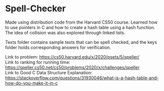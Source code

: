 # Spell-Checker
Made using distribution code from the Harvard CS50 course. Learned how to use pointers in C and how to create a hash table using a hash function. The idea of collision was also explored through linked lists. 

Texts folder contains sample texts that can be spell checked, and the keys folder holds corresponding answers for verification. 

Link to problem: https://cs50.harvard.edu/x/2020/psets/5/speller/ <br>
Link to ranking for running time: https://speller.cs50.net/cs50/problems/2020/x/challenges/speller <br>
Link to Good C Data Structure Explanation: https://stackoverflow.com/questions/31930046/what-is-a-hash-table-and-how-do-you-make-it-in-c <br>
